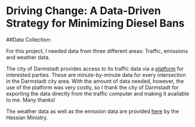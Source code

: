 # Driving Change: A Data-Driven Strategy for Minimizing Diesel Bans

##Data Collection:

For this project, I needed data from three different areas: Traffic, emissions and weather data. 

The city of Darmstadt provides access to its traffic data via a [platform](https://datenplattform.darmstadt.de/verkehr/apps/opendata/#/) for interested parties. These are minute-by-minute data for every intersection in the Darmstadt city area. With the amount of data needed, however, the use of the platform was very costly, so I thank the city of Darmstadt for exporting the data directly from the traffic computer and making it available to me. Many thanks!

The weather data as well as the emission data are provided [here](https://www.hlnug.de/messwerte/datenportal/tabelle/t/1/14/4) by the Hessian Ministry.
